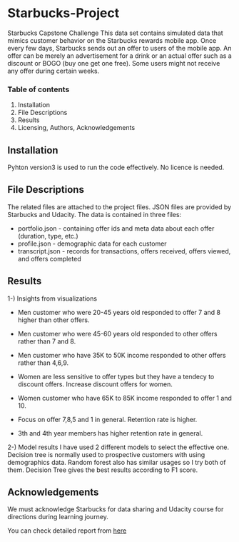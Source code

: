 # Starbucks-Project
Starbucks Capstone Challenge
This data set contains simulated data that mimics customer behavior on the Starbucks rewards mobile app. Once every few days, Starbucks sends out an offer to users of the mobile app. An offer can be merely an advertisement for a drink or an actual offer such as a discount or BOGO (buy one get one free). Some users might not receive any offer during certain weeks.

### Table of contents
1. Installation
2. File Descriptions
3. Results
4. Licensing, Authors, Acknowledgements

## Installation
Pyhton version3 is used to run the code effectively. No licence is needed.

## File Descriptions
The related files are attached to the project files. 
JSON files are provided by Starbucks and Udacity. The data is contained in three files:

- portfolio.json - containing offer ids and meta data about each offer (duration, type, etc.)
- profile.json - demographic data for each customer
- transcript.json - records for transactions, offers received, offers viewed, and offers completed

## Results
1-) Insights from visualizations

- Men customer who were 20-45 years old responded to offer 7 and 8 higher than other offers.

- Men customer who were 45-60 years old responded to other offers rather than 7 and 8.

- Men customer who have 35K to 50K income responded to other offers rather than 4,6,9.

- Women are less sensitive to offer types but they have a tendecy to discount offers. Increase discount offers for women.

- Women customer who have 65K to 85K income responded to offer 1 and 10.

- Focus on offer 7,8,5 and 1 in general. Retention rate is higher.

- 3th and 4th year members has higher retention rate in general.

2-) Model results
I have used 2 different models to select the effective one. Decision tree is normally used to prospective customers with using demographics data. Random forest also has similar usages so I try both of them. Decision Tree gives the best results according to F1 score.

## Acknowledgements
We must acknowledge Starbucks for data sharing and Udacity course for directions during learning journey.

You can check detailed report from [here](https://mahmutdurusss.medium.com/evaluation-of-starbucks-offers-and-analysis-results-6de997b6644)

